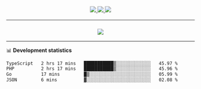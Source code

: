 <h3 align="center">
  <a href="https://github.com/hwalker928">
      <img src="https://img.shields.io/github/followers/hwalker928?label=Followers&style=for-the-badge&color=lightblue">
  </a>
  <a href="https://harryw.link/discord" alt="Discord">
      <img src="https://img.shields.io/discord/738451951758606336?label=discord&style=for-the-badge&color=lightblue"/>
  </a>
  <a href="https://harryw.link/sparked" alt="Sparked Host">
      <img src="https://img.shields.io/static/v1?label=Sponsor&message=Sparked%20Host&color=yellow&style=for-the-badge"/>
  </a>
</h3>

<hr>


<h3 align="center">
  <a href="https://github.com/hwalker928">
      <img src="https://github-profile-trophy.vercel.app/?username=hwalker928&no-bg=true&no-frame=true">
  </a>
</h3>


<hr>

📊 **Development statistics**

<!--START_SECTION:waka-->

```txt
TypeScript   2 hrs 17 mins   ███████████▒░░░░░░░░░░░░░   45.97 %
PHP          2 hrs 17 mins   ███████████▒░░░░░░░░░░░░░   45.96 %
Go           17 mins         █▒░░░░░░░░░░░░░░░░░░░░░░░   05.99 %
JSON         6 mins          ▓░░░░░░░░░░░░░░░░░░░░░░░░   02.08 %
```

<!--END_SECTION:waka-->

